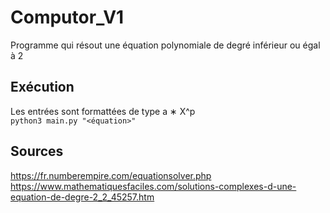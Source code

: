 # Computor_V1
Programme qui résout une équation polynomiale de degré inférieur ou égal à 2

## Exécution
Les entrées sont formattées de type a ∗ X^p <br />
```python3 main.py "<équation>"```

## Sources

https://fr.numberempire.com/equationsolver.php
https://www.mathematiquesfaciles.com/solutions-complexes-d-une-equation-de-degre-2_2_45257.htm

